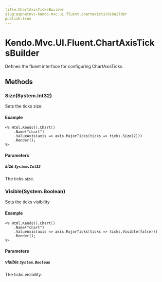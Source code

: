 ```yaml
---
title:ChartAxisTicksBuilder
slug:aspnetmvc-kendo.mvc.ui.fluent.chartaxisticksbuilder
publish:true
---
```


# Kendo.Mvc.UI.Fluent.ChartAxisTicksBuilder
Defines the fluent interface for configuring ChartAxisTicks.



## Methods

### Size(System.Int32)
Sets the ticks size


#### Example

    <% Html.Kendo().Chart()
        .Name("chart")
        .ValueAxis(axis => axis.MajorTicks(ticks => ticks.Size(2)))
        .Render();
    %>
        


#### Parameters

##### size `System.Int32`
The ticks size.




### Visible(System.Boolean)
Sets the ticks visibility


#### Example

    <% Html.Kendo().Chart()
        .Name("chart")
        .ValueAxis(axis => axis.MajorTicks(ticks => ticks.Visible(false)))
        .Render();
    %>
        


#### Parameters

##### visible `System.Boolean`
The ticks visibility.






